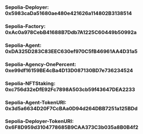 ### Sepolia-Deployer: 0x5983caDa51680ae480e421626a114802B3138514
### Sepolia-Factory:  0xAc0a978CebB41688B7Ddb7A1225C60449b50992a
### Sepolia-Agent:    0xDA325D283C83EEC630ef970C5fB46961AA4D31a5
### Sepolia-Agency-OnePercent:   0xe99df16159BE4cBa4D13D087130BD7e736234524
### Sepolia-NFTStaking: 0xc756d32eDfE92Fc7898A503cb59f43647DEA2233
### Sepolia-Agent-TokenURI: 0x3d5a6634D20F7CcBAa0D94d264DBB7251a125BDd
### Sepolia-Deployer-TokenURI: 0x6F8D959d3104778685B9CAA373C3b035a8B0B4f2
